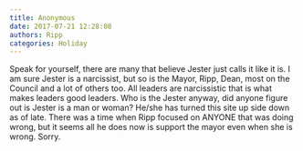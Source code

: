 ```yaml
---
title: Anonymous
date: 2017-07-21 12:28:08
authors: Ripp
categories: Holiday
---
```


 Speak for yourself, there are many that believe Jester just calls it like it is. I am sure Jester is a narcissist, but so is the Mayor, Ripp, Dean, most on the Council and a lot of others too. All leaders are narcissistic that is what makes leaders good leaders. Who is the Jester anyway, did anyone figure out is Jester is a man or woman? He/she has turned this site up side down as of late. There was a time when Ripp focused on ANYONE that was doing wrong, but it seems all he does now is support the mayor even when she is wrong. Sorry.